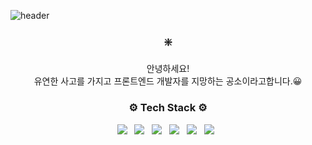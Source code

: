 


![header](https://capsule-render.vercel.app/api?type=wave&color=gradient&height=300&section=header&text=hi!%20i'm%20soee🤓✌🏻&fontSize=90)




<h3 align="center">❇️️️</h3>

<p align="center">
안녕하세요!<br>
유연한 사고를 가지고 프론트엔드 개발자를 지망하는 공소이라고합니다.😀
</p>

<h3 align="center">⚙️ Tech Stack ⚙️</h3>

<div align="center">

  <img src="https://img.shields.io/badge/Javascript-ffb13b?style=flat-square&logo=javascript&logoColor=white"/> &nbsp; 
  <img src="https://img.shields.io/badge/React-61DAFB?style=flat-square&logo=React&logoColor=white"/> &nbsp; 
  <img src="https://img.shields.io/badge/Node.js-339933?style=flat-square&logo=Node.js&logoColor=white"/> &nbsp; 
    <img src="https://img.shields.io/badge/Html5-E34F26?style=flat-square&logo=HTML5&logoColor=white"/> &nbsp; 
  <img src="https://img.shields.io/badge/Css3-1572B6?style=flat-square&logo=CSS3&logoColor=white"/> &nbsp;
  <img src="https://img.shields.io/badge/Bootstrap-7952B3?style=flat-square&logo=Bootstrap&logoColor=white"/> &nbsp; 
  
</div>


